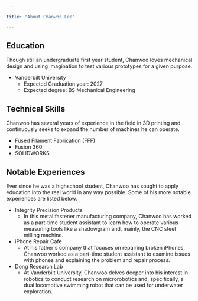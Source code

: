 ```yaml
---

title: "About Chanwoo Lee"

---
```


## Education


Though still an undergraduate first year student, Chanwoo loves mechanical design and using imagination to test various prototypes for a given purpose. 

* Vanderbilt University
  * Expected Graduation year: 2027
  * Expected degree: BS Mechanical Engineering

## Technical Skills

Chanwoo has several years of experience in the field in 3D printing and continuously seeks to expand the number of machines he can operate.

* Fused Filament Fabrication (FFF)
* Fusion 360
* SOLIDWORKS

## Notable Experiences

Ever since he was a highschool student, Chanwoo has sought to apply education into the real world in any way possible. Some of his more notable experiences are listed below.

* Integrity Precision Products
   * In this metal fastener manufacturing company, Chanwoo has worked as a part-time student assistant to learn how to operate various measuring tools like a shadowgram and, mainly, the CNC steel milling machine.
* iPhone Repair Cafe
   * At his father's company that focuses on repairing broken iPhones, Chanwoo worked as a part-time student assistant to examine issues with phones and explaining the problem and repair process. 
* Dong Research Lab
   * At Vanderbilt University, Chanwoo delves deeper into his interest in robotics to conduct research on microrobotics and, specifically, a dual locomotive swimming robot that can be used for underwater exploration.
